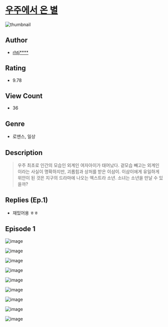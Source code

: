 # [우주에서 온 별](https://comic.naver.com/challenge/list?titleId=810652)
![thumbnail](https://image-comic.pstatic.net/user_contents_data/challenge_comic/2023/05/24/352485/upload_3473178218786403895_480x623.jpeg)

## Author
- [rhtj****](https://comic.naver.com/artistTitle?id=352485)

## Rating
- 9.78

## View Count
- 36

## Genre
- 로맨스, 일상

## Description
> 우주 최초로 인간의 모습인 외계인 여자아이가 태어났다. 겉모습 빼고는 외계인이라는 사실이 명확하지만, 괴롭힘과 상처를 받은 이삼이. 이삼이에게 유일하게 위안이 된 것은 지구의 드라마에 나오는 엑스트라 소년. 소녀는 소년을 만날 수 있을까?

## Replies (Ep.1)
- 재밌어용 ㅎㅎ

## Episode 1
![image](https://image-comic.pstatic.net/user_contents_data/challenge_comic/2023/05/24/352485/upload_7077178537742971236.jpeg)

![image](https://image-comic.pstatic.net/user_contents_data/challenge_comic/2023/05/24/352485/upload_3486970510593898290.jpeg)

![image](https://image-comic.pstatic.net/user_contents_data/challenge_comic/2023/05/24/352485/upload_3918752008179693924.jpeg)

![image](https://image-comic.pstatic.net/user_contents_data/challenge_comic/2023/05/24/352485/upload_3991989412584317497.jpeg)

![image](https://image-comic.pstatic.net/user_contents_data/challenge_comic/2023/05/24/352485/upload_7378648129213969249.jpeg)

![image](https://image-comic.pstatic.net/user_contents_data/challenge_comic/2023/05/24/352485/upload_3990580941631415606.jpeg)

![image](https://image-comic.pstatic.net/user_contents_data/challenge_comic/2023/05/24/352485/upload_3544949055001093173.jpeg)

![image](https://image-comic.pstatic.net/user_contents_data/challenge_comic/2023/05/24/352485/upload_3691089341685315892.jpeg)

![image](https://image-comic.pstatic.net/user_contents_data/challenge_comic/2023/05/24/352485/upload_7220789965601792865.jpeg)
